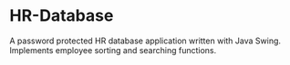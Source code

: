 # HR-Database
A password protected HR database application written with Java Swing. Implements employee sorting and searching functions.
